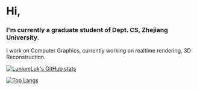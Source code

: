# Hi,

### I'm currently a graduate student of Dept. CS, Zhejiang University.

I work on Computer Graphics, currently working on realtime rendering, 3D Reconstruction.

[![LuniumLuk's GitHub stats](https://github-readme-stats.vercel.app/api?username=LuniumLuk&theme=dark)](https://github.com/anuraghazra/github-readme-stats)

[![Top Langs](https://github-readme-stats.vercel.app/api/top-langs/?username=LuniumLuk&layout=compact&theme=dark)](https://github.com/anuraghazra/github-readme-stats)
